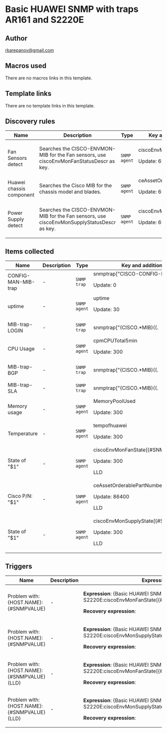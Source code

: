 # Basic HUAWEI SNMP with traps AR161 and S2220E

## Author

rkarepanov@gmail.com

## Macros used

There are no macros links in this template.

## Template links

There are no template links in this template.

## Discovery rules

|Name|Description|Type|Key and additional info|
|----|-----------|----|----|
|Fan Sensors detect|<p>Searches the CISCO-ENVMON-MIB for the Fan sensors, use ciscoEnvMonFanStatusDescr as key.</p>|`SNMP agent`|ciscoEnvMonFanStatusDescr<p>Update: 60</p>|
|Huawei chassis component|<p>Searches the Cisco MIB for the chassis model and blades.</p>|`SNMP agent`|ceAssetOrderablePartNumber<p>Update: 60</p>|
|Power Supply detect|<p>Searches the CISCO-ENVMON-MIB for the Fan sensors, use ciscoEnvMonSupplyStatusDescr as key.</p>|`SNMP agent`|ciscoEnvMonSupplyStatusDescr<p>Update: 60</p>|
## Items collected

|Name|Description|Type|Key and additional info|
|----|-----------|----|----|
|CONFIG-MAN-MIB-trap|<p>-</p>|`SNMP trap`|snmptrap["CISCO-CONFIG-MAN-MIB"]<p>Update: 0</p>|
|uptime|<p>-</p>|`SNMP agent`|uptime<p>Update: 30</p>|
|MIB-trap-LOGIN|<p>-</p>|`SNMP trap`|snmptrap["(CISCO.*MIB)((.|[[:space:]])*)(LOGIN)"]<p>Update: 0</p>|
|CPU Usage|<p>-</p>|`SNMP agent`|cpmCPUTotal5min<p>Update: 300</p>|
|MIB-trap-BGP|<p>-</p>|`SNMP trap`|snmptrap["(CISCO.*MIB)((.|[[:space:]])*)(BGP)"]<p>Update: 0</p>|
|MIB-trap-SLA|<p>-</p>|`SNMP trap`|snmptrap["(CISCO.*MIB)((.|[[:space:]])*)(SLA)"]<p>Update: 0</p>|
|Memory usage|<p>-</p>|`SNMP agent`|MemoryPoolUsed<p>Update: 300</p>|
|Temperature|<p>-</p>|`SNMP agent`|tempofhuawei<p>Update: 300</p>|
|State of "$1"|<p>-</p>|`SNMP agent`|ciscoEnvMonFanState[{#SNMPVALUE}]<p>Update: 300</p><p>LLD</p>|
|Cisco P/N: "$1"|<p>-</p>|`SNMP agent`|ceAssetOrderablePartNumber[{#SNMPVALUE}]<p>Update: 86400</p><p>LLD</p>|
|State of "$1"|<p>-</p>|`SNMP agent`|ciscoEnvMonSupplyState[{#SNMPVALUE}]<p>Update: 300</p><p>LLD</p>|
## Triggers

|Name|Description|Expression|Priority|
|----|-----------|----------|--------|
|Problem with: {HOST.NAME}:{#SNMPVALUE}|<p>-</p>|<p>**Expression**: {Basic HUAWEI SNMP with traps AR161 and S2220E:ciscoEnvMonFanState[{#SNMPVALUE}].last()}>1</p><p>**Recovery expression**: </p>|high|
|Problem with: {HOST.NAME}:{#SNMPVALUE}|<p>-</p>|<p>**Expression**: {Basic HUAWEI SNMP with traps AR161 and S2220E:ciscoEnvMonSupplyState[{#SNMPVALUE}].last()}>6</p><p>**Recovery expression**: </p>|information|
|Problem with: {HOST.NAME}:{#SNMPVALUE} (LLD)|<p>-</p>|<p>**Expression**: {Basic HUAWEI SNMP with traps AR161 and S2220E:ciscoEnvMonFanState[{#SNMPVALUE}].last()}>1</p><p>**Recovery expression**: </p>|high|
|Problem with: {HOST.NAME}:{#SNMPVALUE} (LLD)|<p>-</p>|<p>**Expression**: {Basic HUAWEI SNMP with traps AR161 and S2220E:ciscoEnvMonSupplyState[{#SNMPVALUE}].last()}>6</p><p>**Recovery expression**: </p>|information|
